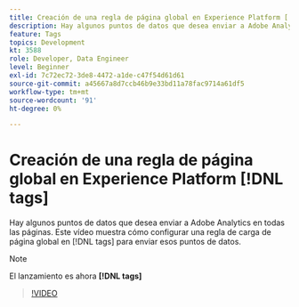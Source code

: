 ```yaml
---
title: Creación de una regla de página global en Experience Platform [!DNL tags]
description: Hay algunos puntos de datos que desea enviar a Adobe Analytics en todas las páginas. Este vídeo muestra cómo configurar una regla de carga de página global en [!DNL tags] para enviar esos puntos de datos.
feature: Tags
topics: Development
kt: 3588
role: Developer, Data Engineer
level: Beginner
exl-id: 7c72ec72-3de8-4472-a1de-c47f54d61d61
source-git-commit: a45667a8d7ccb46b9e33bd11a78fac9714a61df5
workflow-type: tm+mt
source-wordcount: '91'
ht-degree: 0%

---
```


# Creación de una regla de página global en Experience Platform [!DNL tags]

Hay algunos puntos de datos que desea enviar a Adobe Analytics en todas las páginas. Este vídeo muestra cómo configurar una regla de carga de página global en [!DNL tags] para enviar esos puntos de datos.

>[!NOTE]
>
> El lanzamiento es ahora **[!DNL tags]**

>[!VIDEO](https://video.tv.adobe.com/v/28769/?quality=12&learn=on)

